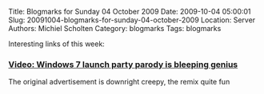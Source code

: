 Title: Blogmarks for Sunday 04 October 2009
Date: 2009-10-04 05:00:01
Slug: 20091004-blogmarks-for-sunday-04-october-2009
Location: Server
Authors: Michiel Scholten
Category: blogmarks
Tags: blogmarks

<p>Interesting links of this week:</p>
<h3><a href="http://www.engadget.com/2009/09/24/video-windows-7-launch-party-parody-is-bleeping-genius/">Video: Windows 7 launch party parody is bleeping genius</a></h3>
<p>The original advertisement is downright creepy, the remix quite fun</p>
